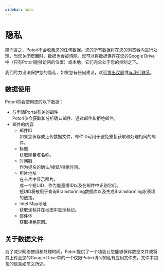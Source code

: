 ```yaml
---
sidebar: auto
---
```


# 隐私
简而言之，Potori不会收集您的任何数据。您的所有数据将在您的浏览器内进行处理，当您关闭页面时，数据也会被清除。您可以将数据保存在您的Google Drive中（只有Potori能够访问的位置）或本地，它们完全处于您的控制之下。

我们尽力设法保护您的隐私，如果您有任何建议，欢迎[提出议题](https://github.com/lucka-me/potori/issues)或[与我们联系](../contributors)。

## 数据使用
Potori将会使用您的以下数据：

- 与申请Portal有关的邮件  
  Potori仅会获取和分析确认邮件、通过邮件和拒绝邮件。
- 邮件的内容
  - 邮件ID  
    如果您保存或上传数据文件，邮件ID可用于避免重复获取和处理相同的邮件。
  - 标题  
    获取能量塔名称。
  - 时间戳  
    作为提名的确认/接受/拒绝时间。
  - 照片地址  
    在卡片中显示照片。  
    成一个短UID，作为能量塔ID以及在邮件中识别它们。  
    短UID将被用于查询Brainstorming数据库以及生成Brainstorming水表墙的链接。
  - Intel Map地址  
    获取坐标并在地图中显示标记。
  - 邮件体  
    获取拒绝原因。

## 关于数据文件
为了减少网络使用和处理时间，Potori提供了一个功能让您能够保存数据文件或将其上传至您的Google Drive中的一个仅限Potori访问的私有应用文件夹。文件中包含的信息如前文所述。